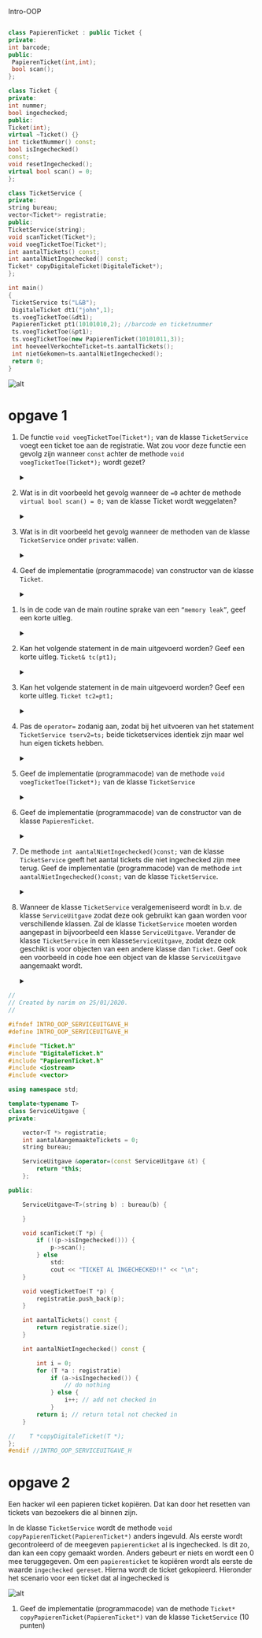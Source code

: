 Intro-OOP

```cpp

class PapierenTicket : public Ticket {
private:
int barcode;
public:
 PapierenTicket(int,int);
 bool scan();
};

```

```cpp
class Ticket {
private:
int nummer;
bool ingechecked;
public:
Ticket(int);
virtual ~Ticket() {}
int ticketNummer() const;
bool isIngechecked()
const;
void resetIngechecked();
virtual bool scan() = 0;
};

```

```cpp
class TicketService {
private:
string bureau;
vector<Ticket*> registratie;
public:
TicketService(string);
void scanTicket(Ticket*);
void voegTicketToe(Ticket*);
int aantalTickets() const;
int aantalNietIngechecked() const;
Ticket* copyDigitaleTicket(DigitaleTicket*);
};
```

```cpp
int main()
{
 TicketService ts("L&B");
 DigitaleTicket dt1("john",1);
 ts.voegTicketToe(&dt1);
 PapierenTicket pt1(10101010,2); //barcode en ticketnummer
 ts.voegTicketToe(&pt1);
 ts.voegTicketToe(new PapierenTicket(10101011,3));
 int hoeveelVerkochteTicket=ts.aantalTickets();
 int nietGekomen=ts.aantalNietIngechecked();
 return 0;
}
```

![alt](../Images/Class-diagram.PNG)

# opgave 1

1. De functie `void voegTicketToe(Ticket*);` van de klasse `TicketService` voegt
   een ticket toe aan de registratie. Wat zou voor deze functie een gevolg zijn
   wanneer `const` achter de methode `void voegTicketToe(Ticket*);` wordt
   gezet?<details> <summary></summary>
   `Compiler error: Dan zou de functie geen tickets kunnen toevoegen. Want het const geeft aan dat de functie alleen op const objecten kan worden uitgevoerd. En de naam voegTicketToe impliciteert een wijziging. Dus als er een binnen de functie VoegTicketToe een niet const functie wordt gebruikt, dan zal de compiler dit melden.`
   </details>

1. Wat is in dit voorbeeld het gevolg wanneer de `=0` achter de methode
   `virtual bool scan() = 0;` van de klasse Ticket wordt weggelaten?<details>
   <summary></summary> <p>
   `Dan verwacht de compiler een implementatie van de functie binnen de class. In dit eval zou de class Ticket de virtuele functie bevatten, als daar de =0 weggehaald wordt, verwacht de compiler dat er in de Ticket.cpp een implementatie van is. C++ heeft geen "abstract" syntax zoals Java, om een class abstract te maken. Maar wel door functies abstract te maken en in een andere class te implementeren`
   </details>

1. Wat is in dit voorbeeld het gevolg wanneer de methoden van de klasse
   `TicketService` onder `private`: vallen.<details> <summary></summary>
   `cpp Dan zouden de functies die in de main worden aangeroepen in van de klasse TicketSerice niet compilen`
   </details>

1. Geef de implementatie (programmacode) van constructor van de klasse
   `Ticket`.<details> <summary></summary>
   `cpp Ticket::Ticket(int ticketnummer) : ticketnummer(ticketnummer) { ingechecked = false;}`
   </details>

1) Is in de code van de main routine sprake van een `“memory leak”`, geef een
   korte uitleg.<details> <summary></summary>
   `Ja, het gebruik van 'new' in de functie zorgt voor dynamic storage duration, en moet je het object zelf opruimen. In dit geval wordt het object nooit opgeruimd.`
   </details>

1) Kan het volgende statement in de main uitgevoerd worden? Geef een korte
   uitleg. `Ticket& tc(pt1);`<details> <summary></summary>
   `Ja zo wordt tc een refentie naar pt1. zou ook ->PapierenTicket *tc(&pt1);`
   </details>

1) Kan het volgende statement in de main uitgevoerd worden? Geef een korte
   uitleg. `Ticket tc2=pt1;`<details> <summary></summary>
   `ja dat kan, alleen krijg je hier te maken met het slicing probleem. Papieren ticket weet dat hij een ticket is anders om niet. Dus alles wat niet binnen de class ticket valt wordt 'weggesliced'`
   </details>

1) Pas de `operator=` zodanig aan, zodat bij het uitvoeren van het statement
   `TicketService tserv2=ts;` beide ticketservices identiek zijn maar wel hun
   eigen tickets hebben.<details> <summary></summary>
   `TicketService& operator = (const TicketService &t) { return *this; };`
   </details>

1) Geef de implementatie (programmacode) van de methode
   `void voegTicketToe(Ticket*);` van de klasse `TicketService`<details>
   <summary></summary>
   `void TicketService::voegTicketToe(Ticket *t) { registratie.push_back(t); }`
   </details>

1) Geef de implementatie (programmacode) van de constructor van de klasse
   `PapierenTicket`.<details> <summary></summary> <p>
   `PapierenTicket::PapierenTicket(int barcode, int ticketnummer) : Ticket(ticketnummer), barcode barcode) {}`
   </P> </details>

1) De methode `int aantalNietIngechecked()const;` van de klasse `TicketService`
   geeft het aantal tickets die niet ingechecked zijn mee terug. Geef de
   implementatie (programmacode) van de methode
   `int aantalNietIngechecked()const;` van de klasse `TicketService`.<details>
   <summary></summary>
   `int TicketService::aantalNietIngechecked() const { int i = 0; for (Ticket *a : registratie) if (a->isIngechecked()) { // do nothing } else { i++; // add not checkedin } return i; // return total not checked in}`
   </details>

1) Wanneer de klasse `TicketService` veralgemeniseerd wordt in b.v. de klasse
   `ServiceUitgave` zodat deze ook gebruikt kan gaan worden voor verschillende
   klassen. Zal de klasse `TicketService` moeten worden aangepast in
   bijvoorbeeld een klasse `ServiceUitgave`. Verander de klasse `TicketService`
   in een klasse`ServiceUitgave`, zodat deze ook geschikt is voor objecten van
   een andere klasse dan `Ticket`. Geef ook een voorbeeld in code hoe een object
   van de klasse `ServiceUitgave` aangemaakt wordt.<details> <summary></summary>
   `----` </details>

```cpp
//
// Created by narim on 25/01/2020.
//

#ifndef INTRO_OOP_SERVICEUITGAVE_H
#define INTRO_OOP_SERVICEUITGAVE_H

#include "Ticket.h"
#include "DigitaleTicket.h"
#include "PapierenTicket.h"
#include <iostream>
#include <vector>

using namespace std;

template<typename T>
class ServiceUitgave {
private:

    vector<T *> registratie;
    int aantalAangemaakteTickets = 0;
    string bureau;

    ServiceUitgave &operator=(const ServiceUitgave &t) {
        return *this;
    };

public:

    ServiceUitgave<T>(string b) : bureau(b) {

    }

    void scanTicket(T *p) {
        if (!(p->isIngechecked())) {
            p->scan();
        } else
            std:
            cout << "TICKET AL INGECHECKED!!" << "\n";
    }

    void voegTicketToe(T *p) {
        registratie.push_back(p);
    }

    int aantalTickets() const {
        return registratie.size();
    }

    int aantalNietIngechecked() const {

        int i = 0;
        for (T *a : registratie)
            if (a->isIngechecked()) {
                // do nothing
            } else {
                i++; // add not checked in
            }
        return i; // return total not checked in
    }

//    T *copyDigitaleTicket(T *);
};
#endif //INTRO_OOP_SERVICEUITGAVE_H


```

# opgave 2

Een hacker wil een papieren ticket kopiëren. Dat kan door het resetten van
tickets van bezoekers die al binnen zijn.

In de klasse `TicketService` wordt de methode
`void copyPapierenTicket(PapierenTicket*)` anders ingevuld. Als eerste wordt
gecontroleerd of de meegeven `papierenticket` al is ingechecked. Is dit zo, dan
kan een copy gemaakt worden. Anders gebeurt er niets en wordt een 0 mee
teruggegeven. Om een `papierenticket` te kopiëren wordt als eerste de waarde
`ingechecked gereset`. Hierna wordt de ticket gekopieerd. Hieronder het scenario
voor een ticket dat al ingechecked is

![alt](../Images/Sequentie-diagram.PNG)

1. Geef de implementatie (programmacode) van de methode
   `Ticket* copyPapierenTicket(PapierenTicket*)` van de klasse `TicketService`
   (10 punten)
